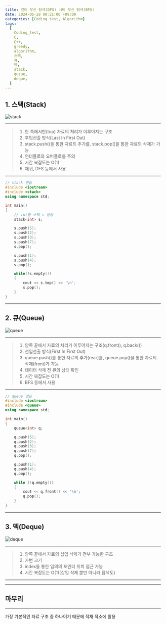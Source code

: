 ```yaml
---
title: 깊이 우선 탐색(DFS) 너비 우선 탐색(BFS)
date: 2024-05-28 00:21:00 +09:00
categories: [Coding_test, Algorithm]
tags:
  [
    Coding_test,
    C,
    C++,
    greedy,
    algorithm,
    스택,
    큐,
    덱,
    stack,
    queue,
    deque,
  ]
---
```


## 1. 스택(Stack)

![stack](https://github.com/kdmkjm/kdmkjm.github.io/assets/15084307/efb6e522-08ec-4f6d-8d4a-678476b80098)

---
> 1. 한 쪽에서만(top) 자료의 처리가 이루어지는 구조  
> 2. 후입선출 방식(Last In First Out)   
> 3. stack.push()을 통한 자료의 추가를, stack.pop()을 통한 자료의 삭제가 가능   
> 4. 언더플로와 오버플로를 주의   
> 5. 시간 복잡도는 O(1)   
> 6. 재귀, DFS 등에서 사용   
---

```cpp
// stack 연습
#include <iostream>
#include <stack>
using namespace std;

int main()
{
	// int형 스택 s 생성
	stack<int> s;

	s.push(5);
	s.push(2);
	s.push(3);
	s.push(7);
	s.pop();

	s.push(1);
	s.push(4);
	s.pop();

	while(!s.empty())
	{
		cout << s.top() << '\n';
		s.pop();
	}
}
```

---

## 2. 큐(Queue)

![queue](https://github.com/kdmkjm/kdmkjm.github.io/assets/15084307/c5f7c107-0ac1-4d1d-a5ec-090225c6ec49)

---
> 1. 양쪽 끝에서 자료의 처리가 이루어지는 구조(q.front(), q.back())   
> 2. 선입선출 방식(First In First Out)   
> 3. queue.push()를 통한 자료의 추가(rear)를, queue.pop()을 통한 자료의 삭제(front)가 가능   
> 4. 데이터 삭제 전 큐의 상태 확인   
> 5. 시간 복잡도는 O(1)   
> 6. BFS 등에서 사용   
---

```cpp
// queue 연습
#include <iostream>
#include <queue>
using namespace std;

int main()
{
	queue<int> q;

	q.push(5);
	q.push(2);
	q.push(3);
	q.push(7);
	q.pop();

	q.push(1);
	q.push(4);
	q.pop();

	while (!q.empty())
	{
		cout << q.front() << '\n';
		q.pop();
	}
}
```

---
## 3. 덱(Deque)

![deque](https://github.com/kdmkjm/kdmkjm.github.io/assets/15084307/03f58770-1ee7-443d-8903-ee2ba0af9a08)

---
> 1. 양쪽 끝에서 자료의 삽입 삭제가 전부 가능한 구조   
> 2. 가변 크기   
> 3. index를 통한 임의의 포인터 위치 접근 가능   
> 5. 시간 복잡도는 O(1)(삽입 삭제 뿐만 아니라 탐색도)   
---

---

## 마무리
---
가장 기본적인 자료 구조 중 하나이기 때문에 적재 적소에 활용